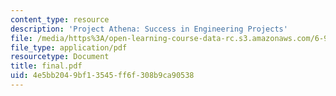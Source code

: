 ```yaml
---
content_type: resource
description: 'Project Athena: Success in Engineering Projects'
file: /media/https%3A/open-learning-course-data-rc.s3.amazonaws.com/6-933j-the-structure-of-engineering-revolutions-fall-2001/4e5bb2049bf13545ff6f308b9ca90538_final.pdf
file_type: application/pdf
resourcetype: Document
title: final.pdf
uid: 4e5bb204-9bf1-3545-ff6f-308b9ca90538
---
```

